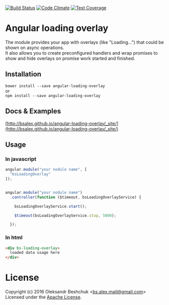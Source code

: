 [![Build Status](https://travis-ci.org/bsalex/angular-loading-overlay.svg?branch=master)](https://travis-ci.org/bsalex/angular-loading-overlay)
[![Code Climate](https://codeclimate.com/github/bsalex/angular-loading-overlay/badges/gpa.svg)](https://codeclimate.com/github/bsalex/angular-loading-overlay)
[![Test Coverage](https://codeclimate.com/github/bsalex/angular-loading-overlay/badges/coverage.svg)](https://codeclimate.com/github/bsalex/angular-loading-overlay/coverage)

# Angular loading overlay

The module provides your app with overlays (like "Loading...") that could be shown on async operations.  
It also allows you to create preconfigured handlers and wrap promises to show and hide overlays on promise work started and finished.

## Installation
`bower install --save angular-loading-overlay`  
or  
`npm install --save angular-loading-overlay`

## Docs & Examples
[http://bsalex.github.io/angular-loading-overlay/_site/](http://bsalex.github.io/angular-loading-overlay/_site/)

## Usage

### In javascript
````javascript
angular.module("your nodule name", [
  "bsLoadingOverlay"
]);


angular.module("your nodule name")
  .controller(function ($timeout, bsLoadingOverlayService) {

    bsLoadingOverlayService.start();

    $timeout(bsLoadingOverlayService.stop, 5000);

  });
````
### In html
````html
<div bs-loading-overlay>
  loaded data usage here
</div>
````
# License

Copyright (c) 2016 Oleksandr Beshchuk <[bs.alex.mail@gmail.com](mailto:bs.alex.mail@gmail.com)>  
Licensed under the [Apache License](http://www.apache.org/licenses/LICENSE-2.0).
